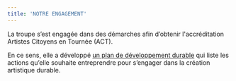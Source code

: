 ```yaml
---
title: 'NOTRE ENGAGEMENT'
---
```


La troupe s’est engagée dans des démarches afin d’obtenir l'accréditation Artistes Citoyens en Tournée (ACT).

En ce sens, elle a développé [un plan de développement durable](https://drive.google.com/file/d/1QjQfyodWJwvCK1WCd_e7MGLrWuf3GVal/view?usp=sharing) qui liste les actions qu’elle souhaite entreprendre pour s’engager dans la création artistique durable.